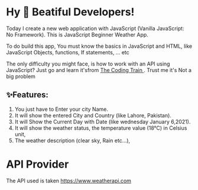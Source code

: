 # Hy :wave: Beatiful Developers!

Today I create a new web application with JavaScript (Vanilla JavaScript: No Framework).
This is JavaScript Beginner Weather App.

To do build this app, You must know the basics in JavaScript and HTML, like JavaScript Objects, functions, If statements, ... etc

The only difficulty you might face, is how to work with an API using JavaScript? Just go and learn it'sfrom [The Coding Train
](https://www.youtube.com/watch?v=ecT42O6I_WI). Trust me it's Not a big problem 

## :sparkles:Features:

1. You just have to Enter your city Name.
2. It will show the entered City and Country (like Lahore, Pakistan).
3. It will Show the Current Day with Date (like wednesday January 6,2021).
4. It will show the weather status, the temperature value (18°C) in Celsius unit,
5. The weather description (clear sky, Rain etc...),

# API Provider
The API used is taken https://www.weatherapi.com

